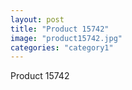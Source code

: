```yaml
---
layout: post
title: "Product 15742"
image: "product15742.jpg"
categories: "category1"
---
```

Product 15742
